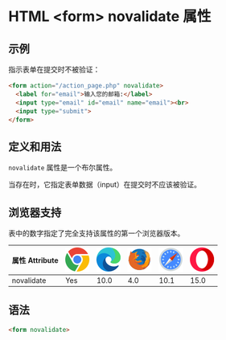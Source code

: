HTML \<form> novalidate 属性
===

## 示例

指示表单在提交时不被验证：

```html idoc:preview:iframe
<form action="/action_page.php" novalidate>
  <label for="email">输入您的邮箱:</label>
  <input type="email" id="email" name="email"><br>
  <input type="submit">
</form>
```

## 定义和用法

`novalidate` 属性是一个布尔属性。

当存在时，它指定表单数据（input）在提交时不应该被验证。

## 浏览器支持

表中的数字指定了完全支持该属性的第一个浏览器版本。

| 属性 Attribute | ![chrome][1] | ![edge][2] | ![firefox][3] | ![safari][4] | ![opera][5] |
| ------- | --- | --- | --- | --- | --- |
| novalidate | Yes | 10.0 | 4.0 | 10.1 | 15.0 |
<!--rehype:style=width: 100%; display: inline-table;-->

## 语法

```html
<form novalidate>
```

[1]: ../assets/chrome.svg
[2]: ../assets/edge.svg
[3]: ../assets/firefox.svg
[4]: ../assets/safari.svg
[5]: ../assets/opera.svg
